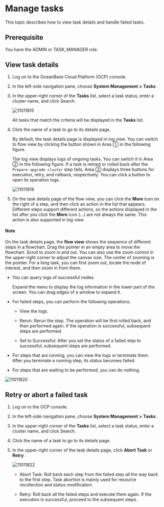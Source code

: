 Manage tasks
=================================

This topic describes how to view task details and handle failed tasks.

Prerequisite
---------------------------------

You have the ADMIN or TASK_MANAGER role.

View task details
--------------------------------------

1. Log on to the OceanBase Cloud Platform (OCP) console.

2. In the left-side navigation pane, choose **System Management** **\>** **Tasks** .

3. In the upper-right corner of the **Tasks** list, select a task status, enter a cluster name, and click Search.

   ![11011815](https://help-static-aliyun-doc.aliyuncs.com/assets/img/en-US/9672477361/p346491.png)

   All tasks that match the criteria will be displayed in the **Tasks** list.

4. Click the name of a task to go to its details page.

   By default, the task details page is displayed in log view. You can switch to flow view by clicking the button shown in Area ① in the following figure.

   The log view displays logs of ongoing tasks. You can switch it in Area ② in the following figure. If a task is retried or rolled back after the `Prepare upgrade cluster` step fails, Area ② displays three buttons for execution, retry, and rollback, respectively. You can click a button to open its operation logs.

   ![11011818](https://help-static-aliyun-doc.aliyuncs.com/assets/img/en-US/0772477361/p346496.png)

5. On the task details page of the flow view, you can click the **More** icon on the right of a step, and then click an action in the list that appears. Different steps support different actions, so the actions displayed in the list after you click the **More** icon (...) are not always the same. This action is also supported in log view.

  <main id="notice" type='explain'>
    <h4>Note</h4>
    <p>On the task details page, the <strong>flow view</strong> shows the sequence of different steps in a flowchart. Drag the pointer in an empty area to move the flowchart. Scroll to zoom in and out. You can also use the zoom control in the upper-right corner to adjust the canvas size. The center of zooming is the pointer. For a long task, you can first zoom out, locate the node of interest, and then zoom in from there.</p>
  </main>

   * You can query logs of successful nodes.

     Expand the menu to display the log information in the lower part of the screen. You can drag edges of a window to expand it.

   * For failed steps, you can perform the following operations:

     * View the logs.

     * Rerun: Rerun the step. The operation will be first rolled back, and then performed again. If the operation is successful, subsequent steps are performed.

     * Set to Successful: After you set the status of a failed step to successful, subsequent steps are performed.

   * For steps that are running, you can view the logs or terminate them. After you terminate a running step, its status becomes failed.

   * For steps that are waiting to be performed, you can do nothing.

   ![11011820](https://help-static-aliyun-doc.aliyuncs.com/assets/img/en-US/0772477361/p346498.png)

Retry or abort a failed task
-------------------------------------------------

1. Log on to the OCP console.

2. In the left-side navigation pane, choose **System Management** **\>** **Tasks** .

3. In the upper-right corner of the **Tasks** list, select a task status, enter a cluster name, and click Search.

4. Click the name of a task to go to its details page.

5. In the upper-right corner of the task details page, click **Abort Task** or **Retry** .

   ![11011822](https://help-static-aliyun-doc.aliyuncs.com/assets/img/en-US/0772477361/p346501.png)

   * Abort Task: Roll back each step from the failed step all the way back to the first step. Task abortion is mainly used for resource recollection and status modification.

   * Retry: Roll back all the failed steps and execute them again. If the execution is successful, proceed to the subsequent steps.
